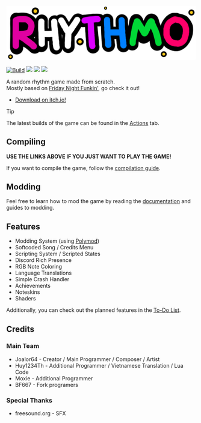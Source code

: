 ![](./assets/images/menu/title/logo.png)

[![Build](https://github.com/JoaTH-Team/Rhythmo-SC/actions/workflows/main.yml/badge.svg)](https://github.com/JoaTH-Team/Rhythmo-SC/actions/workflows/main.yml)
![](https://img.shields.io/github/repo-size/JoaTH-Team/Rhythmo-SC)
![](https://img.shields.io/github/issues/JoaTH-Team/Rhythmo-SC)
![](https://img.shields.io/badge/balls-in_your_jaws-green)

A random rhythm game made from scratch. <br>
Mostly based on [Friday Night Funkin'](https://github.com/FunkinCrew/Funkin/), go check it out!

* [Download on itch.io!](https://joalor64.itch.io/rhythmo)

> [!TIP]
> The latest builds of the game can be found in the [Actions](https://github.com/JoaTH-Team/Rhythmo-SC/actions) tab.

## Compiling
**USE THE LINKS ABOVE IF YOU JUST WANT TO PLAY THE GAME!**

If you want to compile the game, follow the [compilation guide](https://github.com/JoaTH-Team/Rhythmo-SC/wiki/Building-the-Game).

## Modding
Feel free to learn how to mod the game by reading the [documentation](https://github.com/JoaTH-Team/Rhythmo-SC/wiki) and guides to modding.

## Features
* Modding System (using [Polymod](https://github.com/larsiusprime/polymod/))
* Softcoded Song / Credits Menu
* Scripting System / Scripted States
* Discord Rich Presence
* RGB Note Coloring
* Language Translations
* Simple Crash Handler
* Achievements
* Noteskins
* Shaders

Additionally, you can check out the planned features in the [To-Do List](/TODO.md).

## Credits
### Main Team
* Joalor64 - Creator / Main Programmer / Composer / Artist
* Huy1234Th - Additional Programmer / Vietnamese Translation / Lua Code
* Moxie - Additional Programmer
* BF667 - Fork programers

### Special Thanks
* freesound.org - SFX
